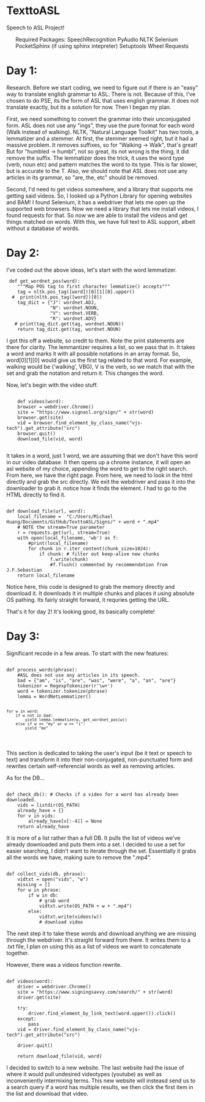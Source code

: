 # TexttoASL
Speech to ASL Project!
<ul>
Required Packages:
<l1> SpeechRecognition</l1>
<l1>PyAudio</l1>
<l1>NLTK</l1>
<l1>Selenium</l1>
<l1>PocketSphinx (if using sphinx intepreter)</l1>
<l1>Setuptools</l1>
<l1>Wheel</l1>
<l1>Requests</l1>
</ul>

<h1> Day 1: </h1>
<p>Research. Before we start coding, we need to figure out if there is an "easy" way to translate english grammar to ASL. There is not.
Because of this, I've chosen to do PSE, its the form of ASL that uses english grammar. It does not translate exactly, but its a solution for now.
Then I began my plan. </p>

First, we need something to convert the grammar into their unconjugated form. ASL does not use any "ings", they use the pure format for each word (Walk instead of walking). NLTK, 
"Natural Language Toolkit" has two tools, a lemmatizer and a stemmer. At first, the stemmer seemed right, but it had a massive problem. It removes suffixes, so for "Walking -> Walk",
that's great! But for "humbled -> humbl", not so great, its not wrong is the thing, it did remove the suffix. The lemmatizer does the trick, it uses the word type (verb, noun etc) 
and pattern matches the word to its type. This is far slower, but is accurate to the T. Also, we should note that ASL does not use any articles in its grammar, so "are, the, etc" should be removed.

Second, I'd need to get videos somewhere, and a library that supports me getting said videos. So, I looked up a Python Library for opening websites
and BAM! I found Selenium, it has a webdriver that lets me open up the supported web browsers. Now we need a library that lets me install videos, I found requests for that. So now we are able to install
the videos and get things matched on words. With this, we have full text to ASL support, albeit without a database of words.

<h1> Day 2: </h1>
I've coded out the above ideas, let's start with the word lemmatizer.
<pre><code> def get_wordnet_pos(word):
    """Map POS tag to first character lemmatize() accepts"""
    tag = nltk.pos_tag([word])[0][1][0].upper()
  #  print(nltk.pos_tag([word])[0])
    tag_dict = {"J": wordnet.ADJ,
                "N": wordnet.NOUN,
                "V": wordnet.VERB,
                "R": wordnet.ADV}
   # print(tag_dict.get(tag, wordnet.NOUN))
    return tag_dict.get(tag, wordnet.NOUN) </pre></code>
    
I got this off a website, so credit to them. Note the print statements are there for clarity. The lemmantizer requires a list, so we pass that in. It takes a word and marks it with all
possible notations in an array format. So, word[0][1][0] would give us the first tag related to that word. For example, walking would be ('walking', VBG), V is the verb, so we match that with
the set and grab the notation and return it. This changes the word.


Now, let's begin with the video stuff.
<pre><code>
    def videos(word):
    browser = webdriver.Chrome()
    site = "https://www.signasl.org/sign/" + str(word)
    browser.get(site)
    vid = browser.find_element_by_class_name("vjs-tech").get_attribute("src")
    browser.quit()
    download_file(vid, word) 
    </pre></code>
It takes in a word, just 1 word, we are assuming that we don't have this word in our video database. It then opens up
a chrome instance, it will open an asl website of my choice, appending the word to get to the right search. From here,
we have the right page. From here, we need to look in the html directly and grab the src directly. We exit the webdriver
and pass it into the downloader to grab it. notice how it finds the element. I had to go to the HTML directly to find it. 

<pre><code>
def download_file(url, word):
    local_filename =  "C:/Users/Michael Huang/Documents/GitHub/TexttoASL/Signs/" + word + ".mp4"
    # NOTE the stream=True parameter
    r = requests.get(url, stream=True)
    with open(local_filename, 'wb') as f:
        #print(local_filename)
        for chunk in r.iter_content(chunk_size=1024): 
            if chunk: # filter out keep-alive new chunks
                f.write(chunk)
                #f.flush() commented by recommendation from J.F.Sebastian
    return local_filename
</pre></code>
Notice here, this code is designed to grab the memory directly and download it. It downloads it in multiple chunks and places it using
absolute OS pathing. Its fairly straight forward, it requries getting the URL.

That's it for day 2! It's looking good, its basically complete!

<h1>Day 3:</h1>
Significant recode in a few areas. To start with the new features:
<pre><code>
def process_words(phrase):
    #ASL does not use any articles in its speech.
    bad = {"am", "is", "are", "was", "were", "a", "an", "are"}
    tokenizer = RegexpTokenizer(r'\w+')
    word = tokenizer.tokenize(phrase)
    lemma = WordNetLemmatizer()
    
    for w in word:
        if w not in bad:
            yield lemma.lemmatize(w, get_wordnet_pos(w))
        else if w == "my" or w == "i":
            yield "me"
</pre></code>
This section is dedicated to taking the user's input (be it text or speech to text) and transform it into their
non-conjugated, non-punctuated form and rewrites certain self-referencial words as well as removing articles. 

As for the DB...
<pre><code>
def check_db(): # Checks if a video for a word has already been downloaded. 
    vids = listdir(OS_PATH)
    already_have = {}
    for v in vids:
        already_have[v[:-4]] = None
    return already_have
</pre></code>
It is more of a list rather than a full DB. It pulls the list of videos we've already downloaded and puts them into a set. I decided to use a set
for easier searching, I didn't want to iterate through the set. Essentially it grabs all the words we have, making sure to remove the ".mp4".


<pre><code>
def collect_vids(db, phrase):
    vidtxt = open("vids", "w")
    missing = []
    for w in phrase:
        if w in db:
            # grab word
            vidtxt.write(OS_PATH + w + ".mp4")
        else:  
            vidtxt.write(videos(w))
            # download video
</pre></code>
The next step it to take these words and download anything we are missing through the webdriver. It's straight forward from there. It writes them to a .txt file, 
I plan on using this as a list of videos we want to concatenate together.

However, there was a videos function rewrite.
<pre><code>
def videos(word):
    driver = webdriver.Chrome()
    site = "https://www.signingsavvy.com/search/" + str(word)
    driver.get(site)

    try:
        driver.find_element_by_link_text(word.upper()).click()
    except: 
        pass
    vid = driver.find_element_by_class_name("vjs-tech").get_attribute("src")
  
    driver.quit()

    return download_file(vid, word)
</pre></code>
I decided to switch to a new website. The last website had the issue of where it would pull undesired videotypes (youtube) as well as inconveniently intermixing
terms. This new website will insteasd send us to a search query if a word has multiple results, we then click the first item in the list and download that video.
